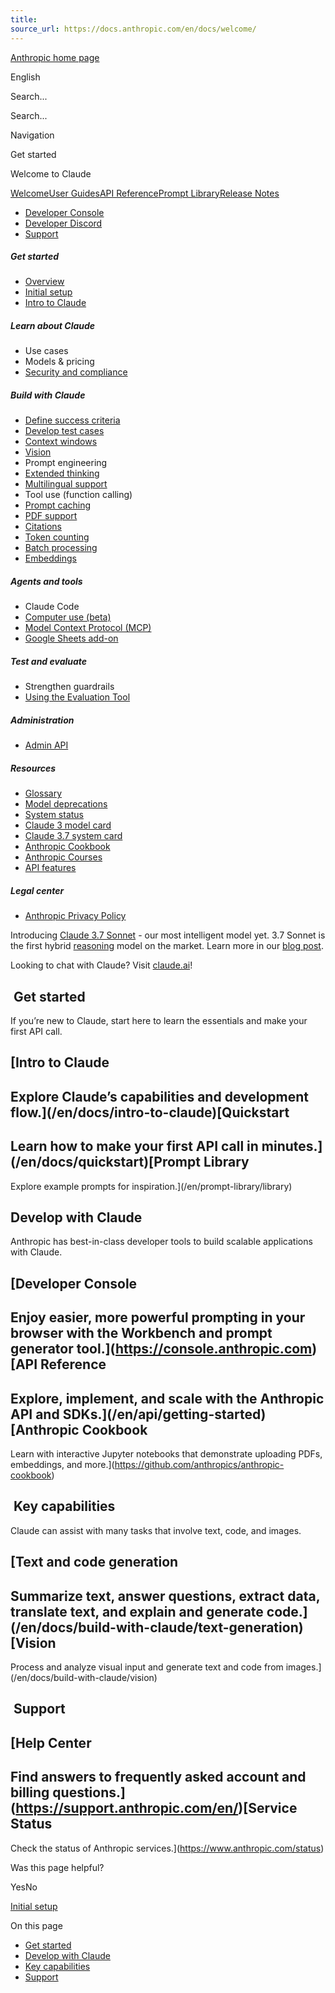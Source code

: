 ```yaml
---
title: 
source_url: https://docs.anthropic.com/en/docs/welcome/
---
```


[Anthropic home page](/)

English

Search...

Search...

Navigation

Get started

Welcome to Claude

[Welcome](/en/home)[User Guides](/en/docs/welcome)[API Reference](/en/api/getting-started)[Prompt Library](/en/prompt-library/library)[Release Notes](/en/release-notes/overview)

- [Developer Console](https://console.anthropic.com/)
- [Developer Discord](https://www.anthropic.com/discord)
- [Support](https://support.anthropic.com/)

##### Get started

* [Overview](/en/docs/welcome)
* [Initial setup](/en/docs/initial-setup)
* [Intro to Claude](/en/docs/intro-to-claude)

##### Learn about Claude

* Use cases
* Models & pricing
* [Security and compliance](https://trust.anthropic.com/)

##### Build with Claude

* [Define success criteria](/en/docs/build-with-claude/define-success)
* [Develop test cases](/en/docs/build-with-claude/develop-tests)
* [Context windows](/en/docs/build-with-claude/context-windows)
* [Vision](/en/docs/build-with-claude/vision)
* Prompt engineering
* [Extended thinking](/en/docs/build-with-claude/extended-thinking)
* [Multilingual support](/en/docs/build-with-claude/multilingual-support)
* Tool use (function calling)
* [Prompt caching](/en/docs/build-with-claude/prompt-caching)
* [PDF support](/en/docs/build-with-claude/pdf-support)
* [Citations](/en/docs/build-with-claude/citations)
* [Token counting](/en/docs/build-with-claude/token-counting)
* [Batch processing](/en/docs/build-with-claude/batch-processing)
* [Embeddings](/en/docs/build-with-claude/embeddings)

##### Agents and tools

* Claude Code
* [Computer use (beta)](/en/docs/agents-and-tools/computer-use)
* [Model Context Protocol (MCP)](/en/docs/agents-and-tools/mcp)
* [Google Sheets add-on](/en/docs/agents-and-tools/claude-for-sheets)

##### Test and evaluate

* Strengthen guardrails
* [Using the Evaluation Tool](/en/docs/test-and-evaluate/eval-tool)

##### Administration

* [Admin API](/en/docs/administration/administration-api)

##### Resources

* [Glossary](/en/docs/resources/glossary)
* [Model deprecations](/en/docs/resources/model-deprecations)
* [System status](https://status.anthropic.com/)
* [Claude 3 model card](https://assets.anthropic.com/m/61e7d27f8c8f5919/original/Claude-3-Model-Card.pdf)
* [Claude 3.7 system card](https://anthropic.com/claude-3-7-sonnet-system-card)
* [Anthropic Cookbook](https://github.com/anthropics/anthropic-cookbook)
* [Anthropic Courses](https://github.com/anthropics/courses)
* [API features](/en/docs/resources/api-features)

##### Legal center

* [Anthropic Privacy Policy](https://www.anthropic.com/legal/privacy)

Introducing [Claude 3.7 Sonnet](en/docs/about-claude/models) - our most intelligent model yet. 3.7 Sonnet is the first hybrid [reasoning](en/docs/build-with-claude/extended-thinking) model on the market. Learn more in our [blog post](https://www.anthropic.com/news/claude-3-7-sonnet).

Looking to chat with Claude? Visit [claude.ai](http://www.claude.ai)!

[​](#get-started) Get started
-----------------------------

If you’re new to Claude, start here to learn the essentials and make your first API call.

[Intro to Claude
---------------

Explore Claude’s capabilities and development flow.](/en/docs/intro-to-claude)[Quickstart
----------

Learn how to make your first API call in minutes.](/en/docs/quickstart)[Prompt Library
--------------

Explore example prompts for inspiration.](/en/prompt-library/library)

[​](#develop-with-claude) Develop with Claude
---------------------------------------------

Anthropic has best-in-class developer tools to build scalable applications with Claude.

[Developer Console
-----------------

Enjoy easier, more powerful prompting in your browser with the Workbench and prompt generator tool.](https://console.anthropic.com)[API Reference
-------------

Explore, implement, and scale with the Anthropic API and SDKs.](/en/api/getting-started)[Anthropic Cookbook
------------------

Learn with interactive Jupyter notebooks that demonstrate uploading PDFs, embeddings, and more.](https://github.com/anthropics/anthropic-cookbook)

[​](#key-capabilities) Key capabilities
---------------------------------------

Claude can assist with many tasks that involve text, code, and images.

[Text and code generation
------------------------

Summarize text, answer questions, extract data, translate text, and explain and generate code.](/en/docs/build-with-claude/text-generation)[Vision
------

Process and analyze visual input and generate text and code from images.](/en/docs/build-with-claude/vision)

[​](#support) Support
---------------------

[Help Center
-----------

Find answers to frequently asked account and billing questions.](https://support.anthropic.com/en/)[Service Status
--------------

Check the status of Anthropic services.](https://www.anthropic.com/status)

Was this page helpful?

YesNo

[Initial setup](/en/docs/initial-setup)

On this page

* [Get started](#get-started)
* [Develop with Claude](#develop-with-claude)
* [Key capabilities](#key-capabilities)
* [Support](#support)